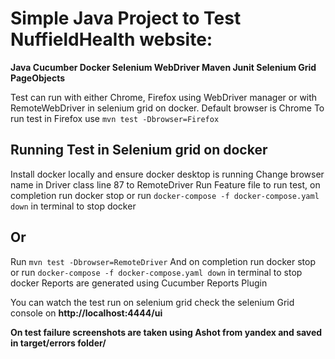# **Simple Java Project to Test NuffieldHealth website:**

**Java
Cucumber
Docker
Selenium WebDriver
Maven
Junit
Selenium Grid
PageObjects**

Test can run with either Chrome, Firefox using WebDriver manager or with RemoteWebDriver in selenium grid on docker.
Default browser is Chrome
To run test in Firefox use  `mvn test -Dbrowser=Firefox`

## **Running Test in Selenium grid on docker**

Install docker locally and ensure docker desktop is running
Change browser name in Driver class line 87 to RemoteDriver 
Run Feature file to run test, on completion run docker stop or run `docker-compose -f docker-compose.yaml down` in terminal to stop docker

## **Or**

Run `mvn test -Dbrowser=RemoteDriver`
And on completion run docker stop or run `docker-compose -f docker-compose.yaml down` in terminal to stop docker
Reports are generated using Cucumber Reports Plugin 

You can watch the test run on selenium grid check the selenium Grid console on **http://localhost:4444/ui**

**On test failure screenshots are taken using Ashot from yandex and saved in target/errors folder/**





